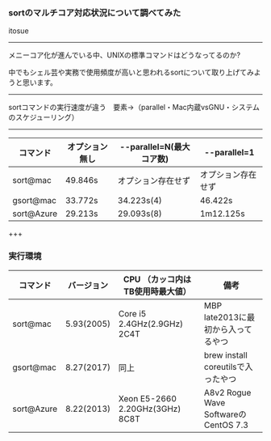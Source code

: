 ### sortのマルチコア対応状況について調べてみた
itosue

---

メニーコア化が進んでいる中、UNIXの標準コマンドはどうなってるのか?

中でもシェル芸や実務で使用頻度が高いと思われるsortについて取り上げてみようと思います。

---

sortコマンドの実行速度が違う　要素→（parallel・Mac内蔵vsGNU・システムのスケジューリング）


---

コマンド | オプション無し | --parallel=N(最大コア数) | --parallel=1
---------------- | ----------------- | ----------------- | -----------------
sort@mac | 49.846s | オプション存在せず | オプション存在せず
gsort@mac | 33.772s | 34.223s(4) | 46.422s
sort@Azure | 29.213s | 29.093s(8) | 1m12.125s


+++

### 実行環境
コマンド | バージョン | CPU （カッコ内はTB使用時最大値）| 備考
---------------- | ----------------- | ----------------- | -----------------
sort@mac | 5.93(2005) | Core i5 2.4GHz(2.9GHz) 2C4T | MBP late2013に最初から入ってるやつ
gsort@mac | 8.27(2017) | 同上 | brew install coreutilsで入ったやつ
sort@Azure | 8.22(2013) | Xeon E5-2660 2.20GHz(3GHz) 8C8T | A8v2 Rogue Wave SoftwareのCentOS 7.3
